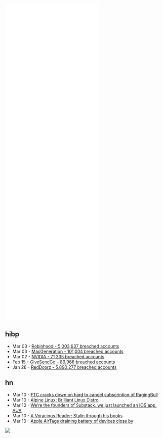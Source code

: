 ![Metrics](https://raw.githubusercontent.com/phixion/phixion/master/metrics.svg)

## hibp

<!--
for https://github.com/phixion/phixion/blob/main/.github/workflows/feeds.yml
-->
<!--START_SECTION:haveibeenpwnd-->
- Mar 03 - [Robinhood - 5,003,937 breached accounts](https://haveibeenpwned.com/PwnedWebsites#Robinhood)
- Mar 03 - [MacGeneration - 101,004 breached accounts](https://haveibeenpwned.com/PwnedWebsites#MacGeneration)
- Mar 02 - [NVIDIA - 71,335 breached accounts](https://haveibeenpwned.com/PwnedWebsites#NVIDIA)
- Feb 15 - [GiveSendGo - 89,966 breached accounts](https://haveibeenpwned.com/PwnedWebsites#GiveSendGo)
- Jan 28 - [RedDoorz - 5,890,277 breached accounts](https://haveibeenpwned.com/PwnedWebsites#RedDoorz)
<!--END_SECTION:haveibeenpwnd-->

## hn

<!--
for https://github.com/phixion/phixion/blob/main/.github/workflows/feeds.yml
-->
<!--START_SECTION:hn-->
- Mar 10 - [FTC cracks down on hard to cancel subscription of RagingBull](https://www.ftc.gov/news-events/press-releases/2022/03/online-investment-site-pay-more-24-million-bogus-stock-earnings)
- Mar 10 - [Alpine Linux: Brilliant Linux Distro](https://wiki.alpinelinux.org/wiki/Alpine_newbie)
- Mar 10 - [We’re the founders of Substack, we just launched an iOS app. AUA](https://news.ycombinator.com/item?id=30632952)
- Mar 10 - [A Voracious Reader: Stalin through his books](https://drb.ie/articles/a-voracious-reader-2/)
- Mar 10 - [Apple AirTags draining battery of devices close by](https://annoying.technology/posts/d9d6d289a06def25/)
<!--END_SECTION:hn-->

<!--
for https://yhype.me
-->
![](https://hit.yhype.me/github/profile?user_id=13013670)

